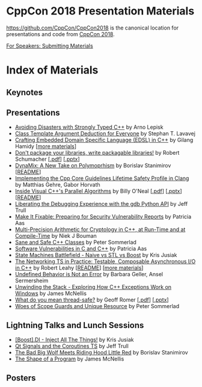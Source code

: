 CppCon 2018 Presentation Materials
==================================

https://github.com/CppCon/CppCon2018 is the canonical location for presentations
and code from [CppCon 2018](http://cppcon.org).

[For Speakers: Submitting Materials](Submitting.md)
# Index of Materials

## Keynotes


## Presentations

 - [Avoiding Disasters with Strongly Typed C++](Presentations/avoiding_disasters_with_strongly_typed_cpp/avoiding_disasters_with_strongly_typed_cpp__arno_lepisk__cppcon_2018.pdf) by Arno Lepisk
 - [Class Template Argument Deduction for Everyone](Presentations/class_template_argument_deduction_for_everyone/class_template_argument_deduction_for_everyone__stephan_t_lavavej__cppcon_2018.pdf) by Stephan T. Lavavej
 - [Crafting Embedded Domain Specific Language (EDSL) in C++](Presentations/crafting_embedded_domain_specific_language_in_cpp/crafting_embedded_domain_specific_language_in_cpp__gilang_hamidy__cppcon_2018.pdf) by Gilang Hamidy \[[more materials](Presentations/crafting_embedded_domain_specific_language_in_cpp)\]
 - [Don't package your libraries, write packagable libraries!](Presentations/dont_package_your_libraries_write_packagable_libraries/dont_package_your_libraries_write_packagable_libraries__robert_schumacher__cppcon_2018.pdf) by Robert Schumacher \[[.pdf](Presentations/dont_package_your_libraries_write_packagable_libraries/dont_package_your_libraries_write_packagable_libraries__robert_schumacher__cppcon_2018.pdf)\] \[[.pptx](Presentations/dont_package_your_libraries_write_packagable_libraries/dont_package_your_libraries_write_packagable_libraries__robert_schumacher__cppcon_2018.pptx)\]
 - [DynaMix: A New Take on Polymoprhism](Presentations/dynamix_a_new_take_on_polymoprhism/dynamix_a_new_take_on_polymoprhism__borislav_stanimirov__cppcon_2018.pdf) by Borislav Stanimirov \[[README](Presentations/dynamix_a_new_take_on_polymoprhism/README.md)\]
 - [Implementing the Cpp Core Guidelines Lifetime Safety Profile in Clang](Presentations/implementing_the_cpp_core_guidelines_lifetime_safety_profile_in_clang/implementing_the_cpp_core_guidelines_lifetime_safety_profile_in_clang__matthias_gehre_gabor_horvath__cppcon_2018.pdf) by Matthias Gehre, Gabor Horvath
 - [Inside Visual C++'s Parallel Algorithms](Presentations/inside_visual_cpps_parallel_algorithms/inside_visual_cpps_parallel_algorithms__billy_oneal__cppcon_2018.pdf) by Billy O'Neal \[[.pdf](Presentations/inside_visual_cpps_parallel_algorithms/inside_visual_cpps_parallel_algorithms__billy_oneal__cppcon_2018.pdf)\] \[[.pptx](Presentations/inside_visual_cpps_parallel_algorithms/inside_visual_cpps_parallel_algorithms__billy_oneal__cppcon_2018.pptx)\] \[[README](Presentations/inside_visual_cpps_parallel_algorithms/README.md)\]
 - [Liberating the Debugging Experience with the gdb Python API](Presentations/liberating_the_debugging_experience_with_the_gdb_python_api/liberating_the_debugging_experience_with_the_gdb_python_api__jeff_trull__cppcon_2018.pdf) by Jeff Trull
 - [Make It Fixable: Preparing for Security Vulnerability Reports](Presentations/make_it_fixable/make_it_fixable__patricia_aas__cppcon_2018.pdf) by Patricia Aas
 - [Multi-Precision Arithmetic for Cryptology in C++, at Run-Time and at Compile-Time](Presentations/multiprecision_arithmetic_for_cryptology_in_cpp/multiprecision_arithmetic_for_cryptology_in_cpp__niek_j_bouman__cppcon_2018.pdf) by Niek J Bouman
 - [Sane and Safe C++ Classes](Presentations/sane_and_safe_cpp_classes/sane_and_safe_cpp_classes__peter_sommerlad__cppcon_2018.pdf) by Peter Sommerlad
 - [Software Vulnerabilities in C and C++](Presentations/software_vulnerabilities_in_c_and_cpp/software_vulnerabilities_in_c_and_cpp__patricia_aas__cppcon_2018.pdf) by Patricia Aas
 - [State Machines Battlefield - Naive vs STL vs Boost](Presentations/state_machines_battlefield_naive_vs_stl_vs_boost/state_machines_battlefield_naive_vs_stl_vs_boost__kris_jusiak__cppcon_2018.pdf) by Kris Jusiak
 - [The Networking TS in Practice: Testable, Composable Asynchronous I/O in C++](Presentations/the_networking_ts_in_practice/the_networking_ts_in_practice__robert_leahy__cppcon_2018.pptx) by Robert Leahy \[[README](Presentations/the_networking_ts_in_practice/README.md)\] \[[more materials](Presentations/the_networking_ts_in_practice)\]
 - [Undefined Behavior is Not an Error](Presentations/undefined_behavior_is_not_an_error/undefined_behavior_is_not_an_error__barbara_geller_ansel_sermersheim__cppcon_2018.pdf) by Barbara Geller, Ansel Sermersheim
 - [Unwinding the Stack - Exploring How C++ Exceptions Work on Windows](Presentations/unwinding_the_stack_exploring_how_cpp_exceptions_work_on_windows/unwinding_the_stack_exploring_how_cpp_exceptions_work_on_windows__james_mcnellis__cppcon_2018.pdf) by James McNellis
 - [What do you mean thread-safe?](Presentations/what_do_you_mean_threadsafe/what_do_you_mean_threadsafe__geoff_romer__cppcon_2018.pdf) by Geoff Romer \[[.pdf](Presentations/what_do_you_mean_threadsafe/what_do_you_mean_threadsafe__geoff_romer__cppcon_2018.pdf)\] \[[.pptx](Presentations/what_do_you_mean_threadsafe/what_do_you_mean_threadsafe__geoff_romer__cppcon_2018.pptx)\]
 - [Woes of Scope Guards and Unique Resource](Presentations/woes_of_scope_guards_and_unique_resource/woes_of_scope_guards_and_unique_resource__peter_sommerlad__cppcon_2018.pdf) by Peter Sommerlad

## Lightning Talks and Lunch Sessions

 - [[Boost].DI - Inject All The Things!](Lightning%20Talks%20and%20Lunch%20Sessions/boost_di_inject_all_the_things/boost_di_inject_all_the_things__kris_jusiak__cppcon_2018.pdf) by Kris Jusiak
 - [Qt Signals and the Coroutines TS](Lightning%20Talks%20and%20Lunch%20Sessions/qt_signals_and_the_coroutines_ts/qt_signals_and_the_coroutines_ts__jeff_trull__cppcon_2018.pdf) by Jeff Trull
 - [The Bad Big Wolf Meets Riding Hood Little Red](Lightning%20Talks%20and%20Lunch%20Sessions/the_bad_big_wolf_meets_riding_hood_little_red/the_bad_big_wolf_meets_riding_hood_little_red__borislav_stanimirov__cppcon_2018.pdf) by Borislav Stanimirov
 - [The Shape of a Program](Lightning%20Talks%20and%20Lunch%20Sessions/the_shape_of_a_program/the_shape_of_a_program__james_mcnellis__cppcon_2018.pdf) by James McNellis

## Posters

